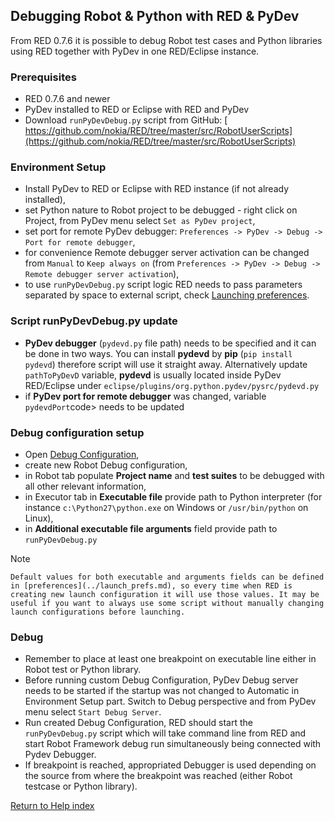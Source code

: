 ## Debugging Robot & Python with RED & PyDev

From RED 0.7.6 it is possible to debug Robot test cases and Python libraries
using RED together with PyDev in one RED/Eclipse instance.

### Prerequisites

  * RED 0.7.6 and newer 
  * PyDev installed to RED or Eclipse with RED and PyDev 
  * Download `runPyDevDebug.py` script from GitHub: [ https://github.com/nokia/RED/tree/master/src/RobotUserScripts](https://github.com/nokia/RED/tree/master/src/RobotUserScripts)

### Environment Setup

  * Install PyDev to RED or Eclipse with RED instance (if not already installed), 
  * set Python nature to Robot project to be debugged - right click on Project, from PyDev menu select `Set as PyDev project`, 
  * set port for remote PyDev debugger: `Preferences -> PyDev -> Debug -> Port for remote debugger`, 
  * for convenience Remote debugger server activation can be changed from `Manual` to `Keep always on` (from `Preferences -> PyDev -> Debug -> Remote debugger server activation`), 
  * to use `runPyDevDebug.py` script logic RED needs to pass parameters separated by space to external script, check [Launching preferences](../launch_prefs.md). 

### Script runPyDevDebug.py update

  * **PyDev debugger** (`pydevd.py` file path) needs to be specified and it can be done in two ways. You can install **pydevd** by **pip** (`pip install pydevd`) therefore script will use it straight away. Alternatively update `pathToPyDevD` variable, **pydevd** is usually located inside PyDev RED/Eclipse under `eclipse/plugins/org.python.pydev/pysrc/pydevd.py`
  * if **PyDev port for remote debugger** was changed, variable `pydevdPort`code> needs to be updated 

### Debug configuration setup

  * Open [ Debug Configuration](javascript:executeCommand\('org.eclipse.debug.ui.commands.OpenDebugConfigurations'\)), 
  * create new Robot Debug configuration, 
  * in Robot tab populate **Project name** and **test suites** to be debugged with all other relevant information, 
  * in Executor tab in **Executable file** provide path to Python interpreter (for instance `c:\Python27\python.exe` on Windows or `/usr/bin/python` on Linux), 
  * in **Additional executable file arguments** field provide path to `runPyDevDebug.py`

Note

    Default values for both executable and arguments fields can be defined in [preferences](../launch_prefs.md), so every time when RED is creating new launch configuration it will use those values. It may be useful if you want to always use some script without manually changing launch configurations before launching. 

### Debug

  * Remember to place at least one breakpoint on executable line either in Robot test or Python library. 
  * Before running custom Debug Configuration, PyDev Debug server needs to be started if the startup was not changed to Automatic in Environment Setup part. Switch to Debug perspective and from PyDev menu select `Start Debug Server`. 
  * Run created Debug Configuration, RED should start the `runPyDevDebug.py` script which will take command line from RED and start Robot Framework debug run simultaneously being connected with Pydev Debugger. 
  * If breakpoint is reached, appropriated Debugger is used depending on the source from where the breakpoint was reached (either Robot testcase or Python library). 

[Return to Help index](http://nokia.github.io/RED/help/)
